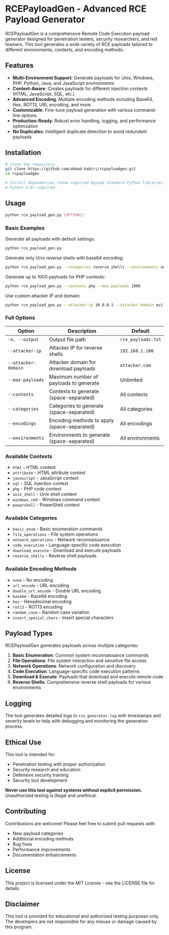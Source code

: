 
# RCEPayloadGen - Advanced RCE Payload Generator

RCEPayloadGen is a comprehensive Remote Code Execution payload generator designed for penetration testers, security researchers, and red teamers. This tool generates a wide variety of RCE payloads tailored to different environments, contexts, and encoding methods.

## Features

- **Multi-Environment Support**: Generate payloads for Unix, Windows, PHP, Python, Java, and JavaScript environments
- **Context-Aware**: Creates payloads for different injection contexts (HTML, JavaScript, SQL, etc.)
- **Advanced Encoding**: Multiple encoding methods including Base64, Hex, ROT13, URL encoding, and more
- **Customizable**: Fine-tune payload generation with various command-line options
- **Production-Ready**: Robust error handling, logging, and performance optimization
- **No Duplicates**: Intelligent duplicate detection to avoid redundant payloads

## Installation

```bash
# Clone the repository
git clone https://github.com/ahmad-kabiri/rcpayloadgen.git
cd rcpayloadgen

# Install dependencies (none required beyond standard Python libraries)
# Python 3.6+ required
```

## Usage

```bash
python rce_payload_gen.py [OPTIONS]
```

### Basic Examples

Generate all payloads with default settings:
```bash
python rce_payload_gen.py
```

Generate only Unix reverse shells with base64 encoding:
```bash
python rce_payload_gen.py --categories reverse_shells --environments unix --encodings base64
```

Generate up to 1000 payloads for PHP contexts:
```bash
python rce_payload_gen.py --contexts php --max-payloads 1000
```

Use custom attacker IP and domain:
```bash
python rce_payload_gen.py --attacker-ip 10.0.0.1 --attacker-domain evil.com
```

### Full Options

| Option | Description | Default |
|--------|-------------|---------|
| `-o, --output` | Output file path | `rce_payloads.txt` |
| `--attacker-ip` | Attacker IP for reverse shells | `192.168.1.100` |
| `--attacker-domain` | Attacker domain for download payloads | `attacker.com` |
| `--max-payloads` | Maximum number of payloads to generate | Unlimited |
| `--contexts` | Contexts to generate (space-separated) | All contexts |
| `--categories` | Categories to generate (space-separated) | All categories |
| `--encodings` | Encoding methods to apply (space-separated) | All encodings |
| `--environments` | Environments to generate (space-separated) | All environments |

### Available Contexts

- `html` - HTML context
- `attribute` - HTML attribute context
- `javascript` - JavaScript context
- `sql` - SQL injection context
- `php` - PHP code context
- `unix_shell` - Unix shell context
- `windows_cmd` - Windows command context
- `powershell` - PowerShell context

### Available Categories

- `basic_enum` - Basic enumeration commands
- `file_operations` - File system operations
- `network_operations` - Network reconnaissance
- `code_execution` - Language-specific code execution
- `download_execute` - Download and execute payloads
- `reverse_shells` - Reverse shell payloads

### Available Encoding Methods

- `none` - No encoding
- `url_encode` - URL encoding
- `double_url_encode` - Double URL encoding
- `base64` - Base64 encoding
- `hex` - Hexadecimal encoding
- `rot13` - ROT13 encoding
- `random_case` - Random case variation
- `insert_special_chars` - Insert special characters

## Payload Types

RCEPayloadGen generates payloads across multiple categories:

1. **Basic Enumeration**: Common system reconnaissance commands
2. **File Operations**: File system interaction and sensitive file access
3. **Network Operations**: Network configuration and discovery
4. **Code Execution**: Language-specific code execution patterns
5. **Download & Execute**: Payloads that download and execute remote code
6. **Reverse Shells**: Comprehensive reverse shell payloads for various environments

## Logging

The tool generates detailed logs in `rce_generator.log` with timestamps and severity levels to help with debugging and monitoring the generation process.

## Ethical Use

This tool is intended for:

- Penetration testing with proper authorization
- Security research and education
- Defensive security training
- Security tool development

**Never use this tool against systems without explicit permission.** Unauthorized testing is illegal and unethical.

## Contributing

Contributions are welcome! Please feel free to submit pull requests with:

- New payload categories
- Additional encoding methods
- Bug fixes
- Performance improvements
- Documentation enhancements

## License

This project is licensed under the MIT License - see the LICENSE file for details.

## Disclaimer

This tool is provided for educational and authorized testing purposes only. The developers are not responsible for any misuse or damage caused by this program.
